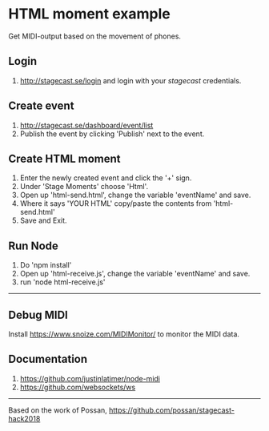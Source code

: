 # HTML moment example 
Get MIDI-output based on the movement of phones.

## Login

1. http://stagecast.se/login and login with your _stagecast_ credentials.

## Create event

1. http://stagecast.se/dashboard/event/list
2. Publish the event by clicking 'Publish' next to the event.

## Create HTML moment

1. Enter the newly created event and click the '+' sign.
2. Under 'Stage Moments' choose 'Html'.
3. Open up 'html-send.html', change the variable 'eventName' and save.
4. Where it says 'YOUR HTML' copy/paste the contents from 'html-send.html'
5. Save and Exit.

## Run Node

1. Do 'npm install'
2. Open up 'html-receive.js', change the variable 'eventName' and save.
3. run 'node html-receive.js'

***

## Debug MIDI

Install https://www.snoize.com/MIDIMonitor/ to monitor the MIDI data.

## Documentation

1. https://github.com/justinlatimer/node-midi
2. https://github.com/websockets/ws

*** 

Based on the work of Possan, https://github.com/possan/stagecast-hack2018
